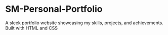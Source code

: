 # SM-Personal-Portfolio
A sleek portfolio website showcasing my skills, projects, and achievements. Built with HTML and CSS
